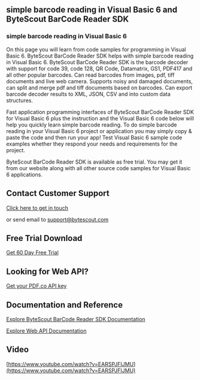 ## simple barcode reading in Visual Basic 6 and ByteScout BarCode Reader SDK

### simple barcode reading in Visual Basic 6

On this page you will learn from code samples for programming in Visual Basic 6. ByteScout BarCode Reader SDK helps with simple barcode reading in Visual Basic 6. ByteScout BarCode Reader SDK is the barcode decoder with support for code 39, code 128, QR Code, Datamatrix, GS1, PDF417 and all other popular barcodes. Can read barcodes from images, pdf, tiff documents and live web camera. Supports noisy and damaged documents, can split and merge pdf and tiff documents based on barcodes. Can export barcode decoder results to XML, JSON, CSV and into custom data structures.

Fast application programming interfaces of ByteScout BarCode Reader SDK for Visual Basic 6 plus the instruction and the Visual Basic 6 code below will help you quickly learn simple barcode reading. To do simple barcode reading in your Visual Basic 6 project or application you may simply copy & paste the code and then run your app! Test Visual Basic 6 sample code examples whether they respond your needs and requirements for the project.

ByteScout BarCode Reader SDK is available as free trial. You may get it from our website along with all other source code samples for Visual Basic 6 applications.

## Contact Customer Support

[Click here to get in touch](https://bytescout.zendesk.com/hc/en-us/requests/new?subject=ByteScout%20BarCode%20Reader%20SDK%20Question)

or send email to [support@bytescout.com](mailto:support@bytescout.com?subject=ByteScout%20BarCode%20Reader%20SDK%20Question) 

## Free Trial Download

[Get 60 Day Free Trial](https://bytescout.com/download/web-installer?utm_source=github-readme)

## Looking for Web API? 

[Get your PDF.co API key](https://pdf.co/documentation/api?utm_source=github-readme)

## Documentation and Reference

[Explore ByteScout BarCode Reader SDK Documentation](https://bytescout.com/documentation/index.html?utm_source=github-readme)

[Explore Web API Documentation](https://pdf.co/documentation/api?utm_source=github-readme)

## Video

[https://www.youtube.com/watch?v=EARSPJFIJMU](https://www.youtube.com/watch?v=EARSPJFIJMU)